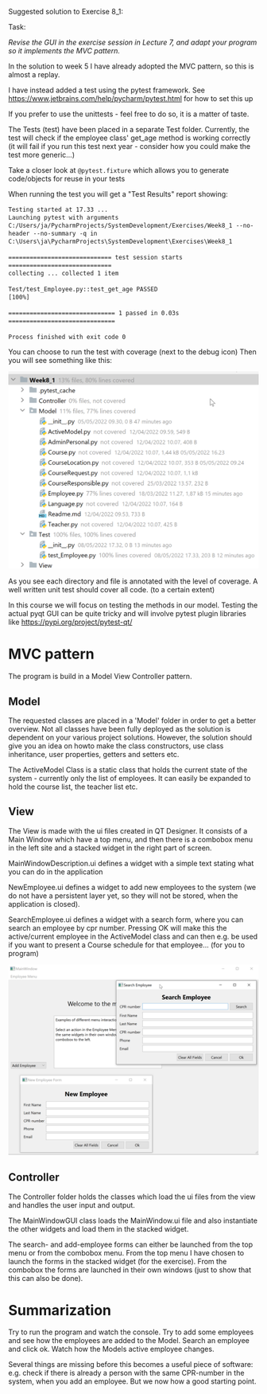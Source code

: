 Suggested solution to Exercise 8_1:

Task:

*Revise the GUI in the exercise session in Lecture 7, and adapt your program so it implements the MVC pattern.*

In the solution to week 5 I have already adopted the MVC pattern, so
this is almost a replay.

I have instead added a test using the pytest framework.
See https://www.jetbrains.com/help/pycharm/pytest.html for how to set this up

If you prefer to use the unittests - feel free to do so, it is a matter of taste.

The Tests (test) have been placed in a separate Test folder.
Currently, the test will check if the employee class' get_age method
is working correctly (it will fail if you run this test next year -
consider how you could make the test more generic...)

Take a closer look at `@pytest.fixture` which allows you to generate code/objects for
reuse in your tests

When running the test you will get a "Test Results" report showing:

```
Testing started at 17.33 ...
Launching pytest with arguments C:/Users/ja/PycharmProjects/SystemDevelopment/Exercises/Week8_1 --no-header --no-summary -q in C:\Users\ja\PycharmProjects\SystemDevelopment\Exercises\Week8_1

============================= test session starts =============================
collecting ... collected 1 item

Test/test_Employee.py::test_get_age PASSED                               [100%]

============================== 1 passed in 0.03s ==============================

Process finished with exit code 0
```

You can choose to run the test with coverage (next to the debug icon)
Then you will see something like this:

![Coverage](Test_coverage.png)

As you see each directory and file is annotated with the
level of coverage. A well written unit test should cover all code.
(to a certain extent)

In this course we will focus on testing the methods in our model.
Testing the actual pyqt GUI can be quite tricky and will involve pytest plugin
libraries like https://pypi.org/project/pytest-qt/



# MVC pattern

The program is build in a Model View Controller pattern. 

## Model
The requested classes are placed in a 'Model' folder
in order to get a better overview. Not all classes have been fully deployed as the solution is dependent on 
your various project solutions. However, the solution should give you an idea on howto make the class constructors,
use class inheritance, user properties, getters and setters etc.

The ActiveModel Class is a static class that holds the current state of the system - currently only the list of employees. It can
easily be expanded to hold the course list, the teacher list etc.

## View
The View is made with the ui files created in QT Designer. It consists of a Main Window which have a top menu,
and then there is a combobox menu in the left site and a stacked widget in the right part of screen.

MainWindowDescription.ui defines a widget with a simple text stating what you can do in the application

NewEmployee.ui defines a widget to add new employees to the system (we do not have a persistent layer yet, so
they will not be stored, when the application is closed). 

SearchEmployee.ui defines a widget with a search form, where you can search an employee by cpr number.
Pressing OK will make this the active/current employee in the ActiveModel class and can then e.g. be used
if you want to present a Course schedule for that employee... (for you to program)

![View](View.png)


## Controller

The Controller folder holds the classes which load the ui files from the view and handles the user input
and output.

The MainWindowGUI class loads the MainWindow.ui file and also instantiate the other widgets
and load them in the stacked widget.

The search- and add-employee forms can either be launched from the top menu or from the combobox menu.
From the top menu I have chosen to launch the forms in the stacked widget (for the exercise). 
From the combobox the forms are launched in their own windows (just to show that this can also be done).

# Summarization

Try to run the program and watch the console. Try to add some employees and see how the employees
are added to the Model. Search an employee and click ok. Watch how the Models active employee changes.

Several things are missing before this becomes a useful piece of software: e.g. check if there is
already a person with the same CPR-number in the system, when you add an employee.
But we now how a good starting point.











